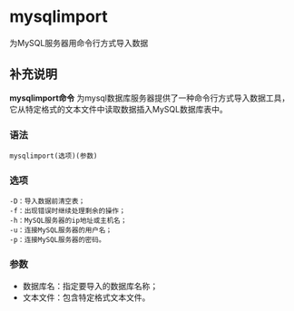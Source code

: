 mysqlimport
===

为MySQL服务器用命令行方式导入数据

## 补充说明

**mysqlimport命令** 为mysql数据库服务器提供了一种命令行方式导入数据工具，它从特定格式的文本文件中读取数据插入MySQL数据库表中。

###  语法

```shell
mysqlimport(选项)(参数)
```

###  选项

```shell
-D：导入数据前清空表；
-f：出现错误时继续处理剩余的操作；
-h：MySQL服务器的ip地址或主机名；
-u：连接MySQL服务器的用户名；
-p：连接MySQL服务器的密码。
```

###  参数

*   数据库名：指定要导入的数据库名称；
*   文本文件：包含特定格式文本文件。


